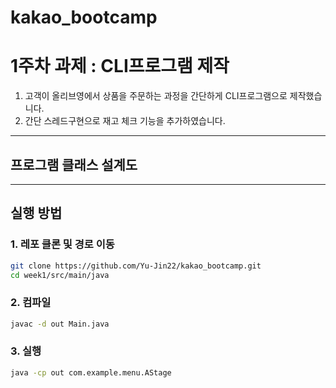 # kakao_bootcamp 

# 1주차 과제 : CLI프로그램 제작  

1. 고객이 올리브영에서 상품을 주문하는 과정을 간단하게 CLI프로그램으로 제작했습니다.
2. 간단 스레드구현으로 재고 체크 기능을 추가하였습니다.

---
## 프로그램 클래스 설계도 

---

##  실행 방법

### 1. 레포 클론 및 경로 이동
```bash
git clone https://github.com/Yu-Jin22/kakao_bootcamp.git
cd week1/src/main/java
```
### 2. 컴파일
```bash
javac -d out Main.java
```
### 3. 실행
```bash
java -cp out com.example.menu.AStage
```